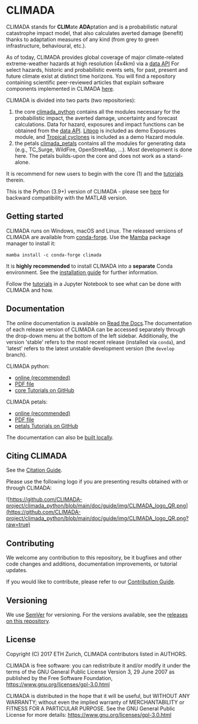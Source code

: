 # CLIMADA

CLIMADA stands for **CLIM**ate **ADA**ptation and is a probabilistic natural catastrophe impact model, that also calculates averted damage (benefit) thanks to adaptation measures of any kind (from grey to green infrastructure, behavioural, etc.).

As of today, CLIMADA provides global coverage of major climate-related extreme-weather hazards at high resolution (4x4km) via a [data API](https://climada.ethz.ch/data-api/v1/docs) For select hazards, historic and probabilistic events sets, for past, present and future climate exist at distinct time horizons.
You will find a repository containing scientific peer-reviewed articles that explain software components implemented in CLIMADA [here](https://github.com/CLIMADA-project/climada_papers).

CLIMADA is divided into two parts (two repositories):

1. the core [climada_python](https://github.com/CLIMADA-project/climada_python) contains all the modules necessary for the probabilistic impact, the averted damage, uncertainty and forecast calculations. Data for hazard, exposures and impact functions can be obtained from the [data API](https://github.com/CLIMADA-project/climada_python/blob/main/doc/tutorial/climada_util_api_client.ipynb). [Litpop](https://github.com/CLIMADA-project/climada_python/blob/main/doc/tutorial/climada_entity_LitPop.ipynb) is included as demo Exposures module, and [Tropical cyclones](https://github.com/CLIMADA-project/climada_python/blob/main/doc/tutorial/climada_hazard_TropCyclone.ipynb) is included as a demo Hazard module.
2. the petals [climada_petals](https://github.com/CLIMADA-project/climada_petals) contains all the modules for generating data (e.g., TC_Surge, WildFire, OpenStreeMap, ...). Most development is done here. The petals builds-upon the core and does not work as a stand-alone.

It is recommend for new users to begin with the core (1) and the [tutorials](https://github.com/CLIMADA-project/climada_python/tree/main/doc/tutorial) therein.

This is the Python (3.9+) version of CLIMADA - please see [here](https://github.com/davidnbresch/climada) for backward compatibility with the MATLAB version.

## Getting started

CLIMADA runs on Windows, macOS and Linux.
The released versions of CLIMADA are available from [conda-forge](https://anaconda.org/conda-forge/climada).
Use the [Mamba](https://mamba.readthedocs.io/en/latest/) package manager to install it:

```shell
mamba install -c conda-forge climada
```

It is **highly recommended** to install CLIMADA into a **separate** Conda environment.
See the [installation guide](https://climada-python.readthedocs.io/en/latest/guide/install.html) for further information.

Follow the [tutorials](https://climada-python.readthedocs.io/en/stable/tutorial/1_main_climada.html) in a Jupyter Notebook to see what can be done with CLIMADA and how.

## Documentation

The online documentation is available on [Read the Docs](https://climada-python.readthedocs.io/en/stable/).The documentation of each release version of CLIMADA can be accessed separately through the drop-down menu at the bottom of the left sidebar. Additionally, the version 'stable' refers to the most recent release (installed via `conda`), and 'latest' refers to the latest unstable development version (the `develop` branch).


CLIMADA python:

* [online (recommended)](https://climada-python.readthedocs.io/en/latest/)
* [PDF file](https://climada-python.readthedocs.io/_/downloads/en/stable/pdf/)
* [core Tutorials on GitHub](https://github.com/CLIMADA-project/climada_python/tree/main/doc/tutorial)

CLIMADA petals:

* [online (recommended)](https://climada-petals.readthedocs.io/en/latest/)
* [PDF file](https://climada-petals.readthedocs.io/_/downloads/en/stable/pdf/)
* [petals Tutorials on GitHub](https://github.com/CLIMADA-project/climada_petals/tree/main/doc/tutorial)

The documentation can also be [built locally](https://climada-python.readthedocs.io/en/latest/README.html).

## Citing CLIMADA

See the [Citation Guide](https://climada-python.readthedocs.io/en/latest/misc/citation.html).

Please use the following logo if you are presenting results obtained with or through CLIMADA:

![https://github.com/CLIMADA-project/climada_python/blob/main/doc/guide/img/CLIMADA_logo_QR.png](https://github.com/CLIMADA-project/climada_python/blob/main/doc/guide/img/CLIMADA_logo_QR.png?raw=true)

## Contributing

We welcome any contribution to this repository, be it bugfixes and other code changes and additions, documentation improvements, or tutorial updates.

If you would like to contribute, please refer to our [Contribution Guide](CONTRIBUTING.md).

## Versioning

We use [SemVer](http://semver.org/) for versioning. For the versions available, see the [releases on this repository](https://github.com/CLIMADA-project/climada_python/releases).

## License

Copyright (C) 2017 ETH Zurich, CLIMADA contributors listed in AUTHORS.

CLIMADA is free software: you can redistribute it and/or modify it under the terms of the GNU General Public License Version 3, 29 June 2007 as published by the Free Software Foundation, https://www.gnu.org/licenses/gpl-3.0.html

CLIMADA is distributed in the hope that it will be useful, but WITHOUT ANY WARRANTY; without even the implied warranty of MERCHANTABILITY or FITNESS FOR A PARTICULAR PURPOSE. See the GNU General Public License for more details: https://www.gnu.org/licenses/gpl-3.0.html
